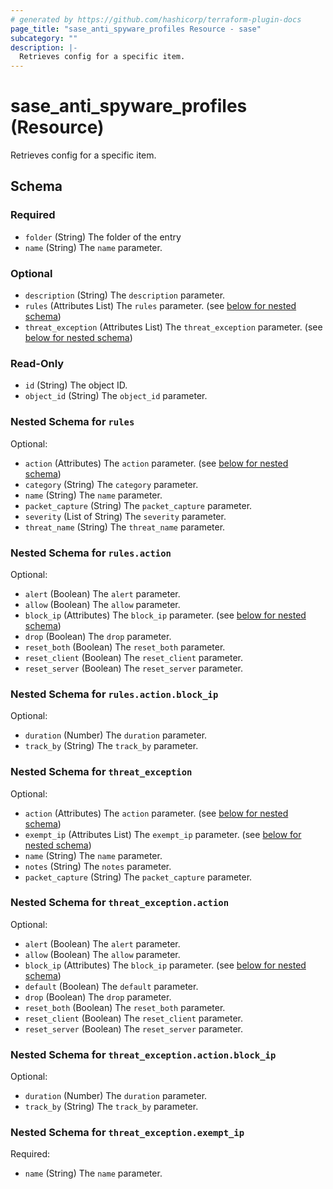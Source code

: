 ```yaml
---
# generated by https://github.com/hashicorp/terraform-plugin-docs
page_title: "sase_anti_spyware_profiles Resource - sase"
subcategory: ""
description: |-
  Retrieves config for a specific item.
---
```


# sase_anti_spyware_profiles (Resource)

Retrieves config for a specific item.



<!-- schema generated by tfplugindocs -->
## Schema

### Required

- `folder` (String) The folder of the entry
- `name` (String) The `name` parameter.

### Optional

- `description` (String) The `description` parameter.
- `rules` (Attributes List) The `rules` parameter. (see [below for nested schema](#nestedatt--rules))
- `threat_exception` (Attributes List) The `threat_exception` parameter. (see [below for nested schema](#nestedatt--threat_exception))

### Read-Only

- `id` (String) The object ID.
- `object_id` (String) The `object_id` parameter.

<a id="nestedatt--rules"></a>
### Nested Schema for `rules`

Optional:

- `action` (Attributes) The `action` parameter. (see [below for nested schema](#nestedatt--rules--action))
- `category` (String) The `category` parameter.
- `name` (String) The `name` parameter.
- `packet_capture` (String) The `packet_capture` parameter.
- `severity` (List of String) The `severity` parameter.
- `threat_name` (String) The `threat_name` parameter.

<a id="nestedatt--rules--action"></a>
### Nested Schema for `rules.action`

Optional:

- `alert` (Boolean) The `alert` parameter.
- `allow` (Boolean) The `allow` parameter.
- `block_ip` (Attributes) The `block_ip` parameter. (see [below for nested schema](#nestedatt--rules--action--block_ip))
- `drop` (Boolean) The `drop` parameter.
- `reset_both` (Boolean) The `reset_both` parameter.
- `reset_client` (Boolean) The `reset_client` parameter.
- `reset_server` (Boolean) The `reset_server` parameter.

<a id="nestedatt--rules--action--block_ip"></a>
### Nested Schema for `rules.action.block_ip`

Optional:

- `duration` (Number) The `duration` parameter.
- `track_by` (String) The `track_by` parameter.




<a id="nestedatt--threat_exception"></a>
### Nested Schema for `threat_exception`

Optional:

- `action` (Attributes) The `action` parameter. (see [below for nested schema](#nestedatt--threat_exception--action))
- `exempt_ip` (Attributes List) The `exempt_ip` parameter. (see [below for nested schema](#nestedatt--threat_exception--exempt_ip))
- `name` (String) The `name` parameter.
- `notes` (String) The `notes` parameter.
- `packet_capture` (String) The `packet_capture` parameter.

<a id="nestedatt--threat_exception--action"></a>
### Nested Schema for `threat_exception.action`

Optional:

- `alert` (Boolean) The `alert` parameter.
- `allow` (Boolean) The `allow` parameter.
- `block_ip` (Attributes) The `block_ip` parameter. (see [below for nested schema](#nestedatt--threat_exception--action--block_ip))
- `default` (Boolean) The `default` parameter.
- `drop` (Boolean) The `drop` parameter.
- `reset_both` (Boolean) The `reset_both` parameter.
- `reset_client` (Boolean) The `reset_client` parameter.
- `reset_server` (Boolean) The `reset_server` parameter.

<a id="nestedatt--threat_exception--action--block_ip"></a>
### Nested Schema for `threat_exception.action.block_ip`

Optional:

- `duration` (Number) The `duration` parameter.
- `track_by` (String) The `track_by` parameter.



<a id="nestedatt--threat_exception--exempt_ip"></a>
### Nested Schema for `threat_exception.exempt_ip`

Required:

- `name` (String) The `name` parameter.


